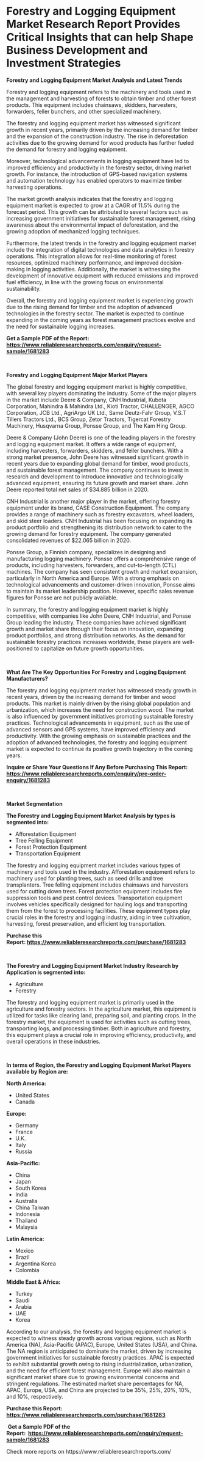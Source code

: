 <p><h1>Forestry and Logging Equipment Market Research Report Provides Critical Insights that can help Shape Business Development and Investment Strategies</h1></p><p><strong>Forestry and Logging Equipment Market Analysis and Latest Trends</strong></p>
<p><p>Forestry and logging equipment refers to the machinery and tools used in the management and harvesting of forests to obtain timber and other forest products. This equipment includes chainsaws, skidders, harvesters, forwarders, feller bunchers, and other specialized machinery.</p><p>The forestry and logging equipment market has witnessed significant growth in recent years, primarily driven by the increasing demand for timber and the expansion of the construction industry. The rise in deforestation activities due to the growing demand for wood products has further fueled the demand for forestry and logging equipment.</p><p>Moreover, technological advancements in logging equipment have led to improved efficiency and productivity in the forestry sector, driving market growth. For instance, the introduction of GPS-based navigation systems and automation technology has enabled operators to maximize timber harvesting operations.</p><p>The market growth analysis indicates that the forestry and logging equipment market is expected to grow at a CAGR of 11.5% during the forecast period. This growth can be attributed to several factors such as increasing government initiatives for sustainable forest management, rising awareness about the environmental impact of deforestation, and the growing adoption of mechanized logging techniques.</p><p>Furthermore, the latest trends in the forestry and logging equipment market include the integration of digital technologies and data analytics in forestry operations. This integration allows for real-time monitoring of forest resources, optimized machinery performance, and improved decision-making in logging activities. Additionally, the market is witnessing the development of innovative equipment with reduced emissions and improved fuel efficiency, in line with the growing focus on environmental sustainability.</p><p>Overall, the forestry and logging equipment market is experiencing growth due to the rising demand for timber and the adoption of advanced technologies in the forestry sector. The market is expected to continue expanding in the coming years as forest management practices evolve and the need for sustainable logging increases.</p></p>
<p><strong>Get a Sample PDF of the Report:&nbsp; <a href="https://www.reliableresearchreports.com/enquiry/request-sample/1681283">https://www.reliableresearchreports.com/enquiry/request-sample/1681283</a></strong></p>
<p>&nbsp;</p>
<p><strong>Forestry and Logging Equipment Major Market Players</strong></p>
<p><p>The global forestry and logging equipment market is highly competitive, with several key players dominating the industry. Some of the major players in the market include Deere & Company, CNH Industrial, Kubota Corporation, Mahindra & Mahindra Ltd., Kioti Tractor, CHALLENGER, AGCO Corporation, JCB Ltd., AgriArgo UK Ltd., Same Deutz-Fahr Group, V.S.T Tillers Tractors Ltd., BCS Group, Zetor Tractors, Tigercat Forestry Machinery, Husqvarna Group, Ponsse Group, and The Kam Hing Group.</p><p>Deere & Company (John Deere) is one of the leading players in the forestry and logging equipment market. It offers a wide range of equipment, including harvesters, forwarders, skidders, and feller bunchers. With a strong market presence, John Deere has witnessed significant growth in recent years due to expanding global demand for timber, wood products, and sustainable forest management. The company continues to invest in research and development to introduce innovative and technologically advanced equipment, ensuring its future growth and market share. John Deere reported total net sales of $34.885 billion in 2020.</p><p>CNH Industrial is another major player in the market, offering forestry equipment under its brand, CASE Construction Equipment. The company provides a range of machinery such as forestry excavators, wheel loaders, and skid steer loaders. CNH Industrial has been focusing on expanding its product portfolio and strengthening its distribution network to cater to the growing demand for forestry equipment. The company generated consolidated revenues of $22.065 billion in 2020.</p><p>Ponsse Group, a Finnish company, specializes in designing and manufacturing logging machinery. Ponsse offers a comprehensive range of products, including harvesters, forwarders, and cut-to-length (CTL) machines. The company has seen consistent growth and market expansion, particularly in North America and Europe. With a strong emphasis on technological advancements and customer-driven innovation, Ponsse aims to maintain its market leadership position. However, specific sales revenue figures for Ponsse are not publicly available.</p><p>In summary, the forestry and logging equipment market is highly competitive, with companies like John Deere, CNH Industrial, and Ponsse Group leading the industry. These companies have achieved significant growth and market share through their focus on innovation, expanding product portfolios, and strong distribution networks. As the demand for sustainable forestry practices increases worldwide, these players are well-positioned to capitalize on future growth opportunities.</p></p>
<p>&nbsp;</p>
<p><strong>What Are The Key Opportunities For Forestry and Logging Equipment Manufacturers?</strong></p>
<p><p>The forestry and logging equipment market has witnessed steady growth in recent years, driven by the increasing demand for timber and wood products. This market is mainly driven by the rising global population and urbanization, which increases the need for construction wood. The market is also influenced by government initiatives promoting sustainable forestry practices. Technological advancements in equipment, such as the use of advanced sensors and GPS systems, have improved efficiency and productivity. With the growing emphasis on sustainable practices and the adoption of advanced technologies, the forestry and logging equipment market is expected to continue its positive growth trajectory in the coming years.</p></p>
<p><strong>Inquire or Share Your Questions If Any Before Purchasing This Report: <a href="https://www.reliableresearchreports.com/enquiry/pre-order-enquiry/1681283">https://www.reliableresearchreports.com/enquiry/pre-order-enquiry/1681283</a></strong></p>
<p>&nbsp;</p>
<p><strong>Market Segmentation</strong></p>
<p><strong>The Forestry and Logging Equipment Market Analysis by types is segmented into:</strong></p>
<p><ul><li>Afforestation Equipment</li><li>Tree Felling Equipment</li><li>Forest Protection Equipment</li><li>Transportation Equipment</li></ul></p>
<p><p>The forestry and logging equipment market includes various types of machinery and tools used in the industry. Afforestation equipment refers to machinery used for planting trees, such as seed drills and tree transplanters. Tree felling equipment includes chainsaws and harvesters used for cutting down trees. Forest protection equipment includes fire suppression tools and pest control devices. Transportation equipment involves vehicles specifically designed for hauling logs and transporting them from the forest to processing facilities. These equipment types play crucial roles in the forestry and logging industry, aiding in tree cultivation, harvesting, forest preservation, and efficient log transportation.</p></p>
<p><strong>Purchase this Report:&nbsp;<a href="https://www.reliableresearchreports.com/purchase/1681283">https://www.reliableresearchreports.com/purchase/1681283</a></strong></p>
<p>&nbsp;</p>
<p><strong>The Forestry and Logging Equipment Market Industry Research by Application is segmented into:</strong></p>
<p><ul><li>Agriculture</li><li>Forestry</li></ul></p>
<p><p>The forestry and logging equipment market is primarily used in the agriculture and forestry sectors. In the agriculture market, this equipment is utilized for tasks like clearing land, preparing soil, and planting crops. In the forestry market, the equipment is used for activities such as cutting trees, transporting logs, and processing timber. Both in agriculture and forestry, this equipment plays a crucial role in improving efficiency, productivity, and overall operations in these industries.</p></p>
<p>&nbsp;</p>
<p><strong>In terms of Region, the Forestry and Logging Equipment Market Players available by Region are:</strong></p>
<p>
    <p> <strong> North America: </strong>
        <ul>
            <li>United States</li>
            <li>Canada</li>
        </ul>
        </p> 
    <p> <strong> Europe: </strong>
        <ul>
            <li>Germany</li>
            <li>France</li>
            <li>U.K.</li>
            <li>Italy</li>
            <li>Russia</li>
        </ul>
        </p> 
    <p> <strong> Asia-Pacific: </strong>
        <ul>
            <li>China</li>
            <li>Japan</li>
            <li>South Korea</li>
            <li>India</li>
            <li>Australia</li>
            <li>China Taiwan</li>
            <li>Indonesia</li>
            <li>Thailand</li>
            <li>Malaysia</li>
        </ul>
        </p> 
    <p> <strong> Latin America: </strong>
        <ul>
            <li>Mexico</li>
            <li>Brazil</li>
            <li>Argentina Korea</li>
            <li>Colombia</li>
        </ul>
        </p> 
    <p> <strong> Middle East & Africa: </strong>
        <ul>
            <li>Turkey</li>
            <li>Saudi</li>
            <li>Arabia</li>
            <li>UAE</li>
            <li>Korea</li>
        </ul>
    </p>
    </p>
<p><p>According to our analysis, the forestry and logging equipment market is expected to witness steady growth across various regions, such as North America (NA), Asia-Pacific (APAC), Europe, United States (USA), and China. The NA region is anticipated to dominate the market, driven by increasing government initiatives for sustainable forestry practices. APAC is expected to exhibit substantial growth owing to rising industrialization, urbanization, and the need for efficient forest management. Europe will also maintain a significant market share due to growing environmental concerns and stringent regulations. The estimated market share percentages for NA, APAC, Europe, USA, and China are projected to be 35%, 25%, 20%, 10%, and 10%, respectively.</p></p>
<p><strong>Purchase this Report: <a href="https://www.reliableresearchreports.com/purchase/1681283">https://www.reliableresearchreports.com/purchase/1681283</a></strong></p>
<p>&nbsp;<strong>Get a Sample PDF of the Report:&nbsp;&nbsp;<a href="https://www.reliableresearchreports.com/enquiry/request-sample/1681283">https://www.reliableresearchreports.com/enquiry/request-sample/1681283</a></strong></p>
<p><strong></strong></p>
<p>Check more reports on https://www.reliableresearchreports.com/</p>